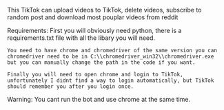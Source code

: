 This TikTok can upload videos to TikTok, delete videos, subscribe to random post and download most pouplar videos from reddit

Requirements:
	First you will obviously need python, there is a requirements.txt file with all the libary you will need.

	You need to have chrome and chromedriver of the same version you can
	chromedriver need to be in C:\\chromedriver_win32\\chromedriver.exe but you can manually change the path in the code if you want.

	Finally you will need to open chrome and login to TikTok, unfortunately I didnt find a way to login automatically, but TikTok should remember you after you login once.

Warning:
	You cant run the bot and use chrome at the same time.
